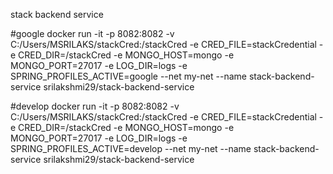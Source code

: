 stack backend service

#google
docker run -it -p 8082:8082 -v C:/Users/MSRILAKS/stackCred:/stackCred -e CRED_FILE=stackCredential -e CRED_DIR=/stackCred -e MONGO_HOST=mongo -e MONGO_PORT=27017 -e LOG_DIR=logs -e SPRING_PROFILES_ACTIVE=google --net my-net --name stack-backend-service  srilakshmi29/stack-backend-service

#develop
docker run -it -p 8082:8082 -v C:/Users/MSRILAKS/stackCred:/stackCred -e CRED_FILE=stackCredential -e CRED_DIR=/stackCred -e MONGO_HOST=mongo -e MONGO_PORT=27017 -e LOG_DIR=logs -e SPRING_PROFILES_ACTIVE=develop --net my-net --name stack-backend-service  srilakshmi29/stack-backend-service
